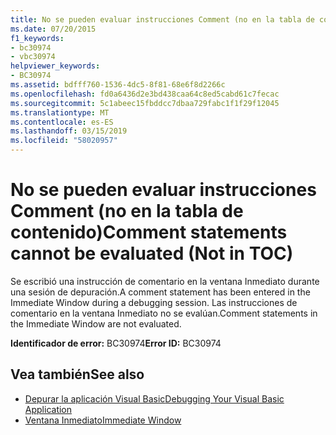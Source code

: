 ```yaml
---
title: No se pueden evaluar instrucciones Comment (no en la tabla de contenido)
ms.date: 07/20/2015
f1_keywords:
- bc30974
- vbc30974
helpviewer_keywords:
- BC30974
ms.assetid: bdfff760-1536-4dc5-8f81-68e6f8d2266c
ms.openlocfilehash: fd0a6436d2e3bd438caa64c8ed5cabd61c7fecac
ms.sourcegitcommit: 5c1abeec15fbddcc7dbaa729fabc1f1f29f12045
ms.translationtype: MT
ms.contentlocale: es-ES
ms.lasthandoff: 03/15/2019
ms.locfileid: "58020957"
---
```

# <a name="comment-statements-cannot-be-evaluated-not-in-toc"></a><span data-ttu-id="c8ecc-102">No se pueden evaluar instrucciones Comment (no en la tabla de contenido)</span><span class="sxs-lookup"><span data-stu-id="c8ecc-102">Comment statements cannot be evaluated (Not in TOC)</span></span>
<span data-ttu-id="c8ecc-103">Se escribió una instrucción de comentario en la ventana Inmediato durante una sesión de depuración.</span><span class="sxs-lookup"><span data-stu-id="c8ecc-103">A comment statement has been entered in the Immediate Window during a debugging session.</span></span> <span data-ttu-id="c8ecc-104">Las instrucciones de comentario en la ventana Inmediato no se evalúan.</span><span class="sxs-lookup"><span data-stu-id="c8ecc-104">Comment statements in the Immediate Window are not evaluated.</span></span>  
  
 <span data-ttu-id="c8ecc-105">**Identificador de error:** BC30974</span><span class="sxs-lookup"><span data-stu-id="c8ecc-105">**Error ID:** BC30974</span></span>  
  
## <a name="see-also"></a><span data-ttu-id="c8ecc-106">Vea también</span><span class="sxs-lookup"><span data-stu-id="c8ecc-106">See also</span></span>

- [<span data-ttu-id="c8ecc-107">Depurar la aplicación Visual Basic</span><span class="sxs-lookup"><span data-stu-id="c8ecc-107">Debugging Your Visual Basic Application</span></span>](../../visual-basic/developing-apps/debugging.md)
- [<span data-ttu-id="c8ecc-108">Ventana Inmediato</span><span class="sxs-lookup"><span data-stu-id="c8ecc-108">Immediate Window</span></span>](/visualstudio/ide/reference/immediate-window)

